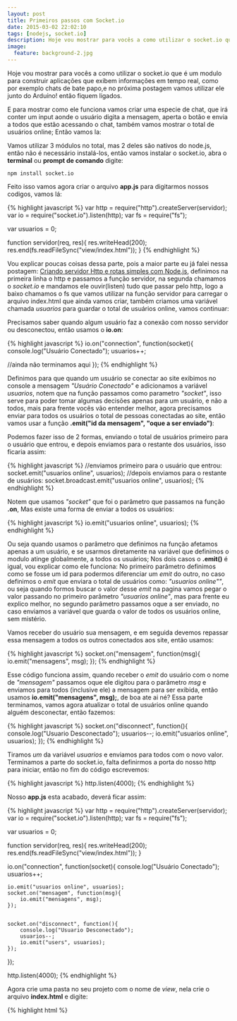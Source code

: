 ```yaml
---
layout: post
title: Primeiros passos com Socket.io
date: 2015-03-02 22:02:10
tags: [nodejs, socket.io]
description: Hoje vou mostrar para vocês a como utilizar o socket.io que é um modulo para construir aplicações que exibem informações em tempo real, como por exemplo chats de bate papo,e no próxima postagem vamos utilizar ele junto do Arduíno! então fiquem ligados.
image:
  feature: background-2.jpg 
---
```


Hoje vou mostrar para vocês a como utilizar o socket.io que é um modulo para construir aplicações que exibem informações em tempo real, como por exemplo chats de bate papo,e no próxima postagem vamos utilizar ele junto do Arduíno! então fiquem ligados.

E para mostrar como ele funciona vamos criar uma especie de chat, que irá conter um input aonde o usuário digita a mensagem, aperta o botão e envia a todos que estão acessando o chat, também vamos mostrar o total de usuários online; Então vamos la:

Vamos utilizar 3 módulos no total, mas 2 deles são nativos do node.js, então não é necessário instalá-los, então vamos instalar o socket.io, abra o **terminal** ou **prompt de comando** digite: 

    npm install socket.io

Feito isso vamos agora criar o arquivo **app.js** para digitarmos nossos codigos, vamos lá:

{% highlight javascript %}
var http = require("http").createServer(servidor);
var io = require("socket.io").listen(http);
var fs = require("fs");

var usuarios = 0;

function servidor(req, res){
	res.writeHead(200);
	res.end(fs.readFileSync("view/index.html"));
}
{% endhighlight %}

Vou explicar poucas coisas dessa parte, pois a maior parte eu já falei nessa postagem: [Criando servidor Http e rotas simples com Node.js](http://pedrohs.github.io/criando-servidor-http/), definimos na primeira linha o http e passamos a função servidor, na segunda chamamos o *socket.io* e mandamos ele ouvir(listen) tudo que passar pelo http, logo a baixo chamamos o fs que vamos utilizar na função servidor para carregar o arquivo index.html que ainda vamos criar, também criamos uma variável chamada *usuarios* para guardar o total de usuários online, vamos continuar:

Precisamos saber quando algum usuário faz a conexão com nosso servidor ou desconectou, então usamos o **io.on**:

{% highlight javascript %}
io.on("connection", function(socket){
	console.log("Usuário Conectado"); 
	usuarios++;

//ainda não terminamos aqui
});
{% endhighlight %}

Definimos para que quando um usuário se conectar ao site exibimos no console a mensagem *"Usuário Conectado"* e adicionamos a variável *usuarios*, notem que na função passamos como parametro *"socket"*, isso serve para poder tomar algumas decisões apenas para um usuário, e não a todos, mais para frente vocês vão entender melhor,  agora precisamos enviar para todos os usuários o total de pessoas conectadas ao site, então vamos usar a função **.emit("id da mensagem", "oque a ser enviado")**:

Podemos fazer isso de 2 formas, enviando o total de usuários primeiro para o usuário que entrou, e depois enviamos para o restante dos usuários, isso ficaria assim:

{% highlight javascript %}
//enviamos primeiro para o usuário que entrou:
socket.emit("usuarios online", usuarios);
//depois enviamos para o restante de usuários:
socket.broadcast.emit("usuarios online", usuarios);
{% endhighlight %}

Notem que usamos *"socket"* que foi o parâmetro que passamos na função **.on**, Mas existe uma forma de enviar a todos os usuários:

{% highlight javascript %}
io.emit("usuarios online", usuarios);
{% endhighlight %}

Ou seja quando usamos o parâmetro que definimos na função afetamos apenas a um usuário, e se usarmos diretamente na variável que definimos o modulo atinge globalmente, a todos os usuários; Nos dois casos o **.emit()** é igual, vou explicar como ele funciona: 
No primeiro parâmetro definimos como se fosse um id para podermos diferenciar um *emit* do outro, no caso definimos o *emit* que enviara o total de usuários como: *"usuarios online""*, ou seja quando formos buscar o valor desse *emit* na pagina vamos pegar o valor passando no primeiro parâmetro *"usuarios online"*, mas para frente eu explico melhor, no segundo parâmetro passamos oque a ser enviado, no caso enviamos a variável que guarda o valor de todos os usuários online, sem mistério.

Vamos receber do usuário sua mensagem, e em seguida devemos repassar essa mensagem a todos os outros conectados aos site,  então usamos:

{% highlight javascript %}
socket.on("mensagem", function(msg){
	io.emit("mensagens", msg);
});
{% endhighlight %}

Esse código funciona assim, quando receber o *emit* do usuário com o nome de  *"mensagem"* passamos oque ele digitou para o parâmetro *msg* e enviamos para todos (inclusive ele) a mensagem para ser exibida, então usamos **io.emit("mensagens", msg);**, de boa ate ai né? 
Essa parte terminamos, vamos agora atualizar o total de usuários online quando alguém desconectar, então fazemos:

{% highlight javascript %}
socket.on("disconnect", function(){
	console.log("Usuario Desconectado");
	usuarios--;
	io.emit("usuarios online", usuarios);
});
{% endhighlight %}

Tiramos *um* da variável *usuarios* e enviamos para todos com o novo valor.
Terminamos a parte do socket.io, falta definirmos a porta do nosso http para iniciar, então no fim do código escrevemos:

{% highlight javascript %}
http.listen(4000);
{% endhighlight %}

Nosso **app.js** esta acabado, deverá ficar assim:

{% highlight javascript %}
var http = require("http").createServer(servidor);
var io = require("socket.io").listen(http);
var fs = require("fs");

var usuarios = 0;

function servidor(req, res){
	res.writeHead(200);
	res.end(fs.readFileSync("view/index.html"));
}

io.on("connection", function(socket){
	console.log("Usuário Conectado");
	usuarios++;

	io.emit("usuarios online", usuarios);
	socket.on("mensagem", function(msg){
		io.emit("mensagens", msg);
	});


	socket.on("disconnect", function(){
		console.log("Usuario Desconectado");
		usuarios--;
		io.emit("users", usuarios);
	});
});


http.listen(4000);
{% endhighlight %}

Agora crie uma pasta no seu projeto com o nome de *view*, nela crie o arquivo **index.html** e digite:

{% highlight html %}
<!DOCTYPE html>
<html lang="pt-BR">
<head>
	<meta charset="UTF-8">
	<title>Chat</title>
	<script src="/socket.io/socket.io.js"></script> <!-- chamamos o socket.io que por padrão o socket.io cria a rota http sem precisarmos interferir -->
	<link rel="stylesheet" href="https://maxcdn.bootstrapcdn.com/bootstrap/3.3.2/css/bootstrap.min.css"> <!-- bootstrap -->
	<script src="https://ajax.googleapis.com/ajax/libs/jquery/2.1.3/jquery.min.js"></script><!-- jquery -->
	<script type="text/javascript">
	var socket = io.connect(); //isso é necessário para fazer a conexão com o socket.io do node.js

	//quando recebemos do node.js "mensagens" utilizando o método append do jquery para exibir as mensagens
	socket.on('mensagens', function(msg){
		$('.container').append($('<div class="alert alert-success">').text(msg));
	});

	//quando recebemos "usuarios online" do node.js
	socket.on("usuarios online", function(total){
		$('.container').append($('<div class="alert alert-info">').text("Novo Usuario entrou, total de " + total + " Usuarios Online"));
	});

	//função que é disparada quando é pressionado o botão
	function enviarMsg(){
		socket.emit("mensagem", $("#inputMsg").val()); //enviamos o valor do input
		$("#inputMsg").val(''); //depois deixamos ele vazio
	}
	</script>
</head>
<body>
	<div class="container">
		<!--Mensagens ficam aqui-->
	</div>

	<div style="background-color:#2c3e50; width:100%; height:50px; position:fixed; bottom:0; padding:9px;" class="row">
		<div class="col-md-10">
			<input type="text" class="form-control col-md-11" id="inputMsg">
		</div>			
		<a onclick="enviarMsg()" class="btn btn-success">Enviar</a>
	</div>
</body>
</html>
{% endhighlight %}

Não vou explicar html pois esse não é o foco do blog, mas peço que notem como enviamos e recebemos do node.js as mensagens, etc, são as mesmas funções que utilizamos, no node.js, **.on() e .emit()** e elas funcionam da mesma forma.
Agora abra o **terminal** ou **prompt de comando** e rode o app:

	node app.js 

Abra seu navegador e acesse http://localhost:4000/ vão ver um input e um botão no canto inferior da pagina, digite a mensagem e clique em enviar, o legal é você abrir em vários navegadores, ou abas para verem as coisas funcionando em tempo real; Fácil ? pois bem para mais informações sobre o socket.io acessem o site deles [http://socket.io/](http://socket.io/) la tem outros 2 exemplos de como utilizar ele. em caso de duvidas comente ai a baixo ok?, fiquem ligados para a próxima postagem, Fui. 